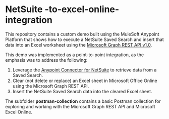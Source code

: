 # NetSuite -to-excel-online-integration

This repository contains a custom demo built using the MuleSoft Anypoint Platform that shows how to execute a NetSuite Saved Search and insert that data into an Excel worksheet using the [Microsoft Graph REST API v1.0](https://learn.microsoft.com/en-us/graph/api/overview?view=graph-rest-1.0).

This demo was implemented as a point-to-point integration, as the emphasis was to address the following:

1. Leverage the [Anypoint Connector for NetSuite](https://www.mulesoft.com/exchange/com.mulesoft.connectors/mule-netsuite-connector/) to retrieve data from a Saved Search.
2. Clear (not delete or replace) an Excel sheet in Microsoft Office Online using the Microsoft Graph REST API.
3. Insert the NetSuite Saved Search data into the cleared Excel sheet.

The subfolder **postman-collection** contains a basic Postman collection for exploring and working with the Microsoft Graph REST API and Microsoft Excel Online.
